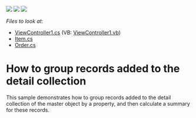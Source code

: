 <!-- default badges list -->
![](https://img.shields.io/endpoint?url=https://codecentral.devexpress.com/api/v1/VersionRange/128590782/11.2.5%2B)
[![](https://img.shields.io/badge/Open_in_DevExpress_Support_Center-FF7200?style=flat-square&logo=DevExpress&logoColor=white)](https://supportcenter.devexpress.com/ticket/details/E322)
[![](https://img.shields.io/badge/📖_How_to_use_DevExpress_Examples-e9f6fc?style=flat-square)](https://docs.devexpress.com/GeneralInformation/403183)
<!-- default badges end -->
<!-- default file list -->
*Files to look at*:

* [ViewController1.cs](./CS/TempCollection.Module.Win/ViewController1.cs) (VB: [ViewController1.vb](./VB/TempCollection.Module.Win/ViewController1.vb))
* [Item.cs](./CS/TempCollection.Module/Item.cs)
* [Order.cs](./CS/TempCollection.Module/Order.cs)
<!-- default file list end -->
# How to group records added to the detail collection


<p>This sample demonstrates how to group records added to the detail collection of the master object by a property, and then calculate a summary for these records.</p>

<br/>


